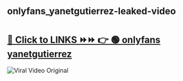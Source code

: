 
 ## onlyfans_yanetgutierrez-leaked-video 

# <h2><a href="https://clipsfans.com/onlyfans_yanetgutierrez&ref=git">🔗 Click to LINKS ⏩⏩ 👉 🟢 onlyfans yanetgutierrez </a></h2>

<a href="https://clipsfans.com/onlyfans_yanetgutierrez&ref=git" rel="nofollow" data-target="animated-image.originalLink"><img src="https://i.ibb.co.com/xMMVF88/686577567.gif" alt="Viral Video Original" style="max-width: 100%; display: inline-block;" data-target="animated-image.originalImage"></a>

